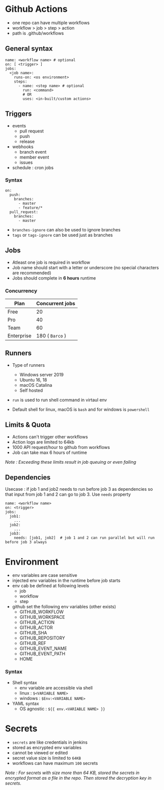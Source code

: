 # Github Actions

- one repo can have multiple workflows
- workflow > job > step > action
- path is .github/workflows

## General syntax
```
name: <workflow name> # optional
on: [ <trigger> ]
jobs:
  <job name>:
    runs-on: <os environment>
    steps:
      - name: <step name> # optional
        run: <command>
        # OR
        uses: <in-built/custom actions>
```

## Triggers
- events
  - pull request
  - push
  - release
- webhooks
  - branch event
  - member event
  - issues
- schedule : cron jobs

### Syntax
```
on:
  push:
    branches:
      - master
      - feature/*
  pull_request:
    branches:
      - master  
```

- `branches-ignore` can also be used to ignore branches
- `tags` or `tags-ignore` can be used just as branches

## Jobs
- Atleast one job is required in workflow
- Job name should start with a letter or underscore (no special characters are recommended)
- Jobs should complete in **6 hours** runtime

### Concurrency
| Plan | Concurrent jobs |
| ---- | ---- |
| Free | 20 |
| Pro | 40 |
| Team | 60 |
| Enterprise | 180 ( `Barco` ) |

## Runners
- Type of runners
  - Windows server 2019
  - Ubuntu 16, 18
  - macOS Catalina
  - Self hosted

- `run` is used to run shell command in virtaul env
- Default shell for linux, macOS is `bash` and for windows is `powershell`

## Limits & Quota
- Actions can't trigger other workflows
- Action logs are limited to 64kb
- 1000 API request/hour to github from workflows
- Job can take max 6 hours of runtime

*Note : Exceeding these limits result in job queuing or even failing*

## Dependencies

Usecase : if job 1 and job2 needs to run before job 3 as dependencies so that input from job 1 and 2 can go to job 3. Use `needs` property

```
name: <workflow name>
on: <trigger>
jobs:
  job1:
    ...
  job2:
    ...
  job3:
    needs: [job1, job2]  # job 1 and 2 can run parallel but will run before job 3 always
```

# Environment
- env variables are case sensitive
- injected env variables in the runtime before job starts
- env cab be defined at following levels
  - job
  - workflow
  - step
- github set the following env variables (other exists)
  - GITHUB_WORKFLOW
  - GITHUB_WORKSPACE
  - GITHUB_ACTION
  - GITHUB_ACTOR
  - GITHUB_SHA
  - GITHUB_REPOSITORY
  - GITHUB_REF
  - GITHUB_EVENT_NAME
  - GITHUB_EVENT_PATH
  - HOME

### Syntax

- Shell syntax
  - env variable are accessible via shell
  - linux : ```$<VARIABLE NAME>```
  - windows : ```$Env:<VARIABLE NAME>```
- YAML syntax
  - OS agnostic : ```${{ env.<VARIABLE NAME> }}```

# Secrets
- `secrets` are like credentials in jenkins
- stored as encrypted env variables
- cannot be viewed or edited
- secret value size is limited to `64KB`
- workflows can have maximum `100` secrets

*Note : For secrets with size more than 64 KB, stored the secrets in encrypted format as a file in the repo.
Then stored the decryption key in secrets.*